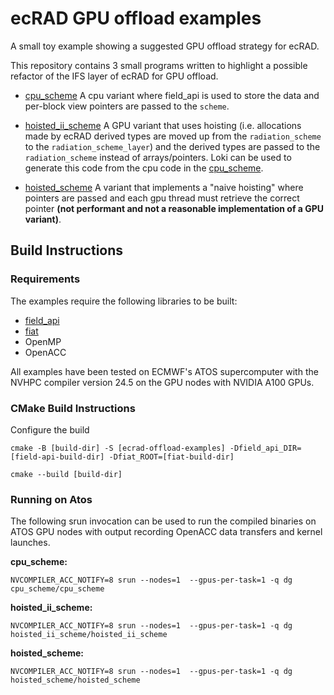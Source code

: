 # ecRAD GPU offload examples
A small toy example showing a suggested GPU offload strategy for ecRAD.

This repository contains 3 small programs written to highlight a possible refactor of the
IFS layer of ecRAD for GPU offload.

* [cpu_scheme](cpu_scheme) A cpu variant where field_api is used to store the data and per-block
view pointers are passed to the ``scheme``.

* [hoisted_ii_scheme](hoisted_ii_scheme) A GPU variant that uses hoisting
(i.e. allocations made by ecRAD derived types are moved up from the ``radiation_scheme`` to
the ``radiation_scheme_layer``) and the derived types are passed to the ``radiation_scheme``
instead of arrays/pointers. Loki can be used to generate this code from the cpu code in
the [cpu_scheme](cpu_scheme).

* [hoisted_scheme](hoisted_scheme) A variant that implements a "naive hoisting" where pointers
are passed and each gpu thread must retrieve the correct pointer **(not performant and not  a
reasonable implementation of a GPU variant)**.


## Build Instructions

### Requirements
The examples require the following libraries to be built:
* [field_api]()
* [fiat]()
* OpenMP
* OpenACC

All examples have been tested on ECMWF's ATOS supercomputer with the NVHPC compiler version 24.5
on the GPU nodes with NVIDIA A100 GPUs.

### CMake Build Instructions


Configure the build
```
cmake -B [build-dir] -S [ecrad-offload-examples] -Dfield_api_DIR=[field-api-build-dir] -Dfiat_ROOT=[fiat-build-dir]
```

```
cmake --build [build-dir]
```

### Running on Atos
The following srun invocation can be used to run the compiled binaries on ATOS GPU nodes with
output recording OpenACC data transfers and kernel launches.


**cpu_scheme:**
```
NVCOMPILER_ACC_NOTIFY=8 srun --nodes=1  --gpus-per-task=1 -q dg cpu_scheme/cpu_scheme 
```


**hoisted_ii_scheme:**
```
NVCOMPILER_ACC_NOTIFY=8 srun --nodes=1  --gpus-per-task=1 -q dg hoisted_ii_scheme/hoisted_ii_scheme 
```


**hoisted_scheme:**
```
NVCOMPILER_ACC_NOTIFY=8 srun --nodes=1  --gpus-per-task=1 -q dg hoisted_scheme/hoisted_scheme 
```
